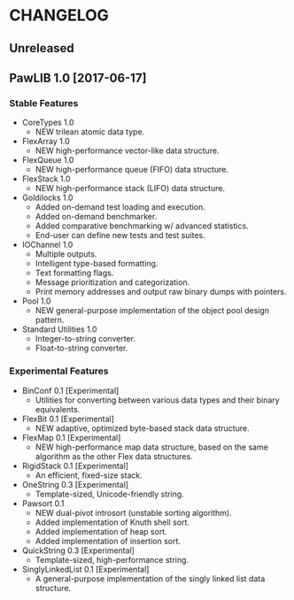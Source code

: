 # CHANGELOG

## Unreleased

## PawLIB 1.0 [2017-06-17]

### Stable Features

* CoreTypes 1.0
    * NEW trilean atomic data type.
* FlexArray 1.0
    * NEW high-performance vector-like data structure.
* FlexQueue 1.0
    * NEW high-performance queue (FIFO) data structure.
* FlexStack 1.0
    * NEW high-performance stack (LIFO) data structure.
* Goldilocks 1.0
    * Added on-demand test loading and execution.
    * Added on-demand benchmarker.
    * Added comparative benchmarking w/ advanced statistics.
    * End-user can define new tests and test suites.
* IOChannel 1.0
    * Multiple outputs.
    * Intelligent type-based formatting.
    * Text formatting flags.
    * Message prioritization and categorization.
    * Print memory addresses and output raw binary dumps with pointers.
* Pool 1.0
    * NEW general-purpose implementation of the object pool design pattern.
* Standard Utilities 1.0
    * Integer-to-string converter.
    * Float-to-string converter.

### Experimental Features

* BinConf 0.1 [Experimental]
    * Utilities for converting between various data types and their binary equivalents.
* FlexBit 0.1 [Experimental]
    * NEW adaptive, optimized byte-based stack data structure.
* FlexMap 0.1 [Experimental]
    * NEW high-performance map data structure, based on the same
    algorithm as the other Flex data structures.
* RigidStack 0.1 [Experimental]
    * An efficient, fixed-size stack.
* OneString 0.3 [Experimental]
    * Template-sized, Unicode-friendly string.
* Pawsort 0.1
    * NEW dual-pivot introsort (unstable sorting algorithm).
    * Added implementation of Knuth shell sort.
    * Added implementation of heap sort.
    * Added implementation of insertion sort.
* QuickString 0.3 [Experimental]
    * Template-sized, high-performance string.
* SinglyLinkedList 0.1 [Experimental]
    * A general-purpose implementation of the singly linked list data structure.
